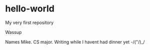 # hello-world
My very first repository

Wassup

Names Mike. CS major. Writing while I havent had dinner yet -/("/)_/
